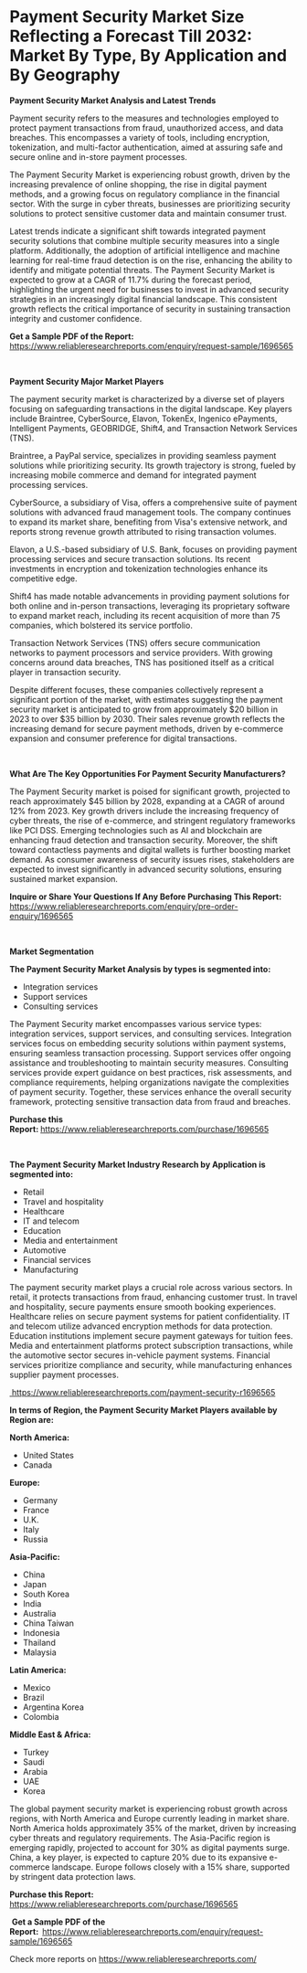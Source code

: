 <p><h1>Payment Security Market Size Reflecting a Forecast Till 2032: Market By Type, By Application and By Geography</h1></p><p><strong>Payment Security Market Analysis and Latest Trends</strong></p>
<p><p>Payment security refers to the measures and technologies employed to protect payment transactions from fraud, unauthorized access, and data breaches. This encompasses a variety of tools, including encryption, tokenization, and multi-factor authentication, aimed at assuring safe and secure online and in-store payment processes.</p><p>The Payment Security Market is experiencing robust growth, driven by the increasing prevalence of online shopping, the rise in digital payment methods, and a growing focus on regulatory compliance in the financial sector. With the surge in cyber threats, businesses are prioritizing security solutions to protect sensitive customer data and maintain consumer trust. </p><p>Latest trends indicate a significant shift towards integrated payment security solutions that combine multiple security measures into a single platform. Additionally, the adoption of artificial intelligence and machine learning for real-time fraud detection is on the rise, enhancing the ability to identify and mitigate potential threats. The Payment Security Market is expected to grow at a CAGR of 11.7% during the forecast period, highlighting the urgent need for businesses to invest in advanced security strategies in an increasingly digital financial landscape. This consistent growth reflects the critical importance of security in sustaining transaction integrity and customer confidence.</p></p>
<p><strong>Get a Sample PDF of the Report:&nbsp;</strong> <a href="https://www.reliableresearchreports.com/enquiry/request-sample/1696565?utm_campaign=2109&utm_medium=2&utm_source=Github&utm_content=ia&utm_term=09032025&utm_id=payment-security">https://www.reliableresearchreports.com/enquiry/request-sample/1696565</a></p>
<p>&nbsp;</p>
<p><strong>Payment Security Major Market Players</strong></p>
<p><p>The payment security market is characterized by a diverse set of players focusing on safeguarding transactions in the digital landscape. Key players include Braintree, CyberSource, Elavon, TokenEx, Ingenico ePayments, Intelligent Payments, GEOBRIDGE, Shift4, and Transaction Network Services (TNS). </p><p>Braintree, a PayPal service, specializes in providing seamless payment solutions while prioritizing security. Its growth trajectory is strong, fueled by increasing mobile commerce and demand for integrated payment processing services. </p><p>CyberSource, a subsidiary of Visa, offers a comprehensive suite of payment solutions with advanced fraud management tools. The company continues to expand its market share, benefiting from Visa's extensive network, and reports strong revenue growth attributed to rising transaction volumes.</p><p>Elavon, a U.S.-based subsidiary of U.S. Bank, focuses on providing payment processing services and secure transaction solutions. Its recent investments in encryption and tokenization technologies enhance its competitive edge.</p><p>Shift4 has made notable advancements in providing payment solutions for both online and in-person transactions, leveraging its proprietary software to expand market reach, including its recent acquisition of more than 75 companies, which bolstered its service portfolio.</p><p>Transaction Network Services (TNS) offers secure communication networks to payment processors and service providers. With growing concerns around data breaches, TNS has positioned itself as a critical player in transaction security.</p><p>Despite different focuses, these companies collectively represent a significant portion of the market, with estimates suggesting the payment security market is anticipated to grow from approximately $20 billion in 2023 to over $35 billion by 2030. Their sales revenue growth reflects the increasing demand for secure payment methods, driven by e-commerce expansion and consumer preference for digital transactions.</p></p>
<p>&nbsp;</p>
<p><strong>What Are The Key Opportunities For Payment Security Manufacturers?</strong></p>
<p><p>The Payment Security market is poised for significant growth, projected to reach approximately $45 billion by 2028, expanding at a CAGR of around 12% from 2023. Key growth drivers include the increasing frequency of cyber threats, the rise of e-commerce, and stringent regulatory frameworks like PCI DSS. Emerging technologies such as AI and blockchain are enhancing fraud detection and transaction security. Moreover, the shift toward contactless payments and digital wallets is further boosting market demand. As consumer awareness of security issues rises, stakeholders are expected to invest significantly in advanced security solutions, ensuring sustained market expansion.</p></p>
<p><strong>Inquire or Share Your Questions If Any Before Purchasing This Report:</strong> <a href="https://www.reliableresearchreports.com/enquiry/pre-order-enquiry/1696565?utm_campaign=2109&utm_medium=2&utm_source=Github&utm_content=ia&utm_term=09032025&utm_id=payment-security">https://www.reliableresearchreports.com/enquiry/pre-order-enquiry/1696565</a></p>
<p>&nbsp;</p>
<p><strong>Market Segmentation</strong></p>
<p><strong>The Payment Security Market Analysis by types is segmented into:</strong></p>
<p><ul><li>Integration services</li><li>Support services</li><li>Consulting services</li></ul></p>
<p><p>The Payment Security market encompasses various service types: integration services, support services, and consulting services. Integration services focus on embedding security solutions within payment systems, ensuring seamless transaction processing. Support services offer ongoing assistance and troubleshooting to maintain security measures. Consulting services provide expert guidance on best practices, risk assessments, and compliance requirements, helping organizations navigate the complexities of payment security. Together, these services enhance the overall security framework, protecting sensitive transaction data from fraud and breaches.</p></p>
<p><strong>Purchase this Report:&nbsp;</strong><a href="https://www.reliableresearchreports.com/purchase/1696565?utm_campaign=2109&utm_medium=2&utm_source=Github&utm_content=ia&utm_term=09032025&utm_id=payment-security">https://www.reliableresearchreports.com/purchase/1696565</a></p>
<p>&nbsp;</p>
<p><strong>The Payment Security Market Industry Research by Application is segmented into:</strong></p>
<p><ul><li>Retail</li><li>Travel and hospitality</li><li>Healthcare</li><li>IT and telecom</li><li>Education</li><li>Media and entertainment</li><li>Automotive</li><li>Financial services</li><li>Manufacturing</li></ul></p>
<p><p>The payment security market plays a crucial role across various sectors. In retail, it protects transactions from fraud, enhancing customer trust. In travel and hospitality, secure payments ensure smooth booking experiences. Healthcare relies on secure payment systems for patient confidentiality. IT and telecom utilize advanced encryption methods for data protection. Education institutions implement secure payment gateways for tuition fees. Media and entertainment platforms protect subscription transactions, while the automotive sector secures in-vehicle payment systems. Financial services prioritize compliance and security, while manufacturing enhances supplier payment processes.</p></p>
<p><a href="https://www.reliableresearchreports.com/payment-security-r1696565?utm_campaign=2109&utm_medium=2&utm_source=Github&utm_content=ia&utm_term=09032025&utm_id=payment-security">&nbsp;https://www.reliableresearchreports.com/payment-security-r1696565</a></p>
<p><strong>In terms of Region, the Payment Security Market Players available by Region are:</strong></p>
<p>
    <p> <strong> North America: </strong>
        <ul>
            <li>United States</li>
            <li>Canada</li>
        </ul>
        </p> 
    <p> <strong> Europe: </strong>
        <ul>
            <li>Germany</li>
            <li>France</li>
            <li>U.K.</li>
            <li>Italy</li>
            <li>Russia</li>
        </ul>
        </p> 
    <p> <strong> Asia-Pacific: </strong>
        <ul>
            <li>China</li>
            <li>Japan</li>
            <li>South Korea</li>
            <li>India</li>
            <li>Australia</li>
            <li>China Taiwan</li>
            <li>Indonesia</li>
            <li>Thailand</li>
            <li>Malaysia</li>
        </ul>
        </p> 
    <p> <strong> Latin America: </strong>
        <ul>
            <li>Mexico</li>
            <li>Brazil</li>
            <li>Argentina Korea</li>
            <li>Colombia</li>
        </ul>
        </p> 
    <p> <strong> Middle East & Africa: </strong>
        <ul>
            <li>Turkey</li>
            <li>Saudi</li>
            <li>Arabia</li>
            <li>UAE</li>
            <li>Korea</li>
        </ul>
    </p>
    </p>
<p><p>The global payment security market is experiencing robust growth across regions, with North America and Europe currently leading in market share. North America holds approximately 35% of the market, driven by increasing cyber threats and regulatory requirements. The Asia-Pacific region is emerging rapidly, projected to account for 30% as digital payments surge. China, a key player, is expected to capture 20% due to its expansive e-commerce landscape. Europe follows closely with a 15% share, supported by stringent data protection laws.</p></p>
<p><strong>Purchase this Report: </strong><a href="https://www.reliableresearchreports.com/purchase/1696565?utm_campaign=2109&utm_medium=2&utm_source=Github&utm_content=ia&utm_term=09032025&utm_id=payment-security">https://www.reliableresearchreports.com/purchase/1696565</a></p>
<p>&nbsp;<strong>Get a Sample PDF of the Report:&nbsp;&nbsp;</strong><a href="https://www.reliableresearchreports.com/enquiry/request-sample/1696565?utm_campaign=2109&utm_medium=2&utm_source=Github&utm_content=ia&utm_term=09032025&utm_id=payment-security">https://www.reliableresearchreports.com/enquiry/request-sample/1696565</a></p>
<p><strong></strong></p>
<p>Check more reports on <a href="https://www.reliableresearchreports.com/?utm_campaign=2109&utm_medium=2&utm_source=Github&utm_content=ia&utm_term=09032025&utm_id=payment-security">https://www.reliableresearchreports.com/</a></p>